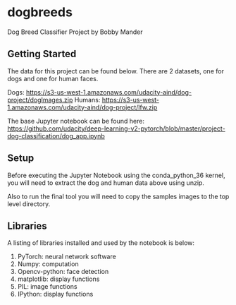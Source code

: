 # dogbreeds

Dog Breed Classifier Project
by Bobby Mander

## Getting Started

The data for this project can be found below.  There are 2 datasets, one for dogs and one for human faces.

Dogs:  https://s3-us-west-1.amazonaws.com/udacity-aind/dog-project/dogImages.zip
Humans:  https://s3-us-west-1.amazonaws.com/udacity-aind/dog-project/lfw.zip

The base Jupyter notebook can be found here:  https://github.com/udacity/deep-learning-v2-pytorch/blob/master/project-dog-classification/dog_app.ipynb

## Setup

Before executing the Jupyter Notebook using the conda_python_36 kernel, you will need to extract the dog and human data above using unzip.

Also to run the final tool you will need to copy the samples images to the top level directory.

## Libraries

A listing of libraries installed and used by the notebook is below:

1.  PyTorch:  neural network software
2.  Numpy:  computation
3.  Opencv-python:  face detection
4.  matplotlib:  display functions
5.  PIL:  image functions
6.  IPython:  display functions